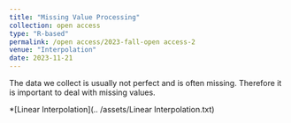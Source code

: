 ```yaml
---
title: "Missing Value Processing"
collection: open access
type: "R-based"
permalink: /open access/2023-fall-open access-2
venue: "Interpolation"
date: 2023-11-21
---
```


The data we collect is usually not perfect and is often missing. Therefore it is important to deal with missing values.

*[Linear Interpolation](.. /assets/Linear Interpolation.txt)
